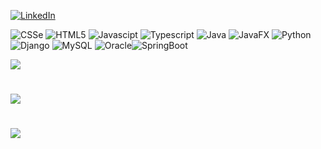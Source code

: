 
<!--
**frknvarol/frknvarol** is a ✨ _special_ ✨ repository because its `README.md` (this file) appears on your GitHub profile.

Here are some ideas to get you started:

- 🔭 I’m currently working on ...
- 🌱 I’m currently learning ...
- 👯 I’m looking to collaborate on ...
- 🤔 I’m looking for help with ...
- 💬 Ask me about ...
- 📫 How to reach me: ...
- 😄 Pronouns: ...
- ⚡ Fun fact: ...
-->
[![LinkedIn](https://img.shields.io/badge/LinkedIn-0077B5?style=for-the-badge&logo=linkedin&logoColor=white)](https://linkedin.com/in/frknvarol) 

![CSSe](https://img.shields.io/badge/CSS3-1572B6?style=for-the-badge&logo=css3&logoColor=white) ![HTML5](https://img.shields.io/badge/html5-%23E34F26.svg?style=for-the-badge&logo=html5&logoColor=white) ![Javascipt](https://img.shields.io/badge/JavaScript-323330?style=for-the-badge&logo=javascript&logoColor=F7DF1E) ![Typescript](https://img.shields.io/badge/TypeScript-007ACC?style=for-the-badge&logo=typescript&logoColor=white) ![Java](https://img.shields.io/badge/java-%23ED8B00.svg?style=for-the-badge&logo=openjdk&logoColor=white) ![JavaFX](https://img.shields.io/badge/javafx-%23FF0000.svg?style=for-the-badge&logo=javafx&logoColor=white) 
 ![Python](https://img.shields.io/badge/Python-FFD43B?style=for-the-badge&logo=python&logoColor=blue) ![Django](https://img.shields.io/badge/Django-092E20?style=for-the-badge&logo=django&logoColor=green) ![MySQL](https://img.shields.io/badge/MySQL-005C84?style=for-the-badge&logo=mysql&logoColor=white) ![Oracle](https://img.shields.io/badge/Oracle-F80000?style=for-the-badge&logo=oracle&logoColor=black)![SpringBoot](https://img.shields.io/badge/Spring%20Boot-6DB33F?style=for-the-badge&logo=springboot&logoColor=white)

![](https://github-readme-stats.vercel.app/api?username=frknvarol&theme=dark&hide_border=false&include_all_commits=true&count_private=true)
#
![](https://github-readme-stats.vercel.app/api/top-langs/?username=frknvarol&theme=dark&hide_border=false&include_all_commits=true&count_private=true&layout=donut)
#
![](https://github-readme-streak-stats.herokuapp.com/?user=frknvarol&theme=dark&hide_border=false)



<!--[![](https://visitcount.itsvg.in/api?id=frknvarol&icon=0&color=0)](https://visitcount.itsvg.in)-->

	
